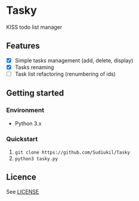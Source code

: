 # Tasky

KISS todo list manager

## Features

- [x] Simple tasks management (add, delete, display)
- [x] Tasks renaming
- [ ] Task list refactoring (renumbering of ids)

## Getting started

### Environment

- Python 3.x

### Quickstart

1. `git clone https://github.com/Sudiukil/Tasky`
2. `python3 tasky.py`

## Licence

See [LICENSE](https://github.com/Sudiukil/Tasky/blob/master/LICENSE)

